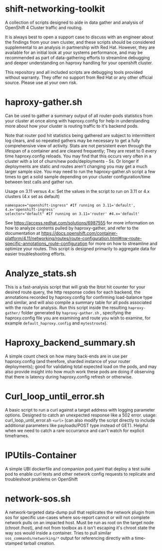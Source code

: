 # shift-networking-toolkit
A collection of scripts designed to aide in data gather and analysis of OpenShift 4 Cluster traffic and routing.

It is always best to open a support case to discuss with an engineer about the findings from your own cluster, and these scripts should be considered supplemental to an analysis in partnership with Red Hat. However, they are available for an initial look at your systems performance, and may be recommended as part of data-gathering efforts to streamline debugging and deeper understanding on haproxy handling for your openshift cluster. 

This repository and all included scripts are debugging tools provided without warranty. They offer no support from Red Hat or any other official source. Please use at your own risk.

# haproxy-gather.sh
Can be used to gather a summary output of all router-pods statistics from your cluster at once along with haproxy.config for help in understanding more about how your cluster is routing traffic to it's backend pods.

Note that router pod hit statistics being gathered are subject to intermittent log clears, and so repeated gathers may be necessary to get a fully comprehensive view of activity. Stats are not persistent even through the lifespan of a container and are cleared frequently; They are reset to 0 every time haproxy.config reloads. You may find that this occurs very often in a cluster with a lot of churn/new pods/deployments - 5s. Or longer if deployments are static and routes aren't changing you may get a much larger sample size. You may need to run the haproxy-gather.sh script a few times to get a solid sample depending on your cluster configuration/time between test calls and gather run. 

Usage on 3.11 versus 4.x:
Set the values in the script to run on 3.11 or 4.x clusters (4.x set as default)
~~~
namespace="openshift-ingress" #If running on 3.11='default', 4.x='openshift-ingress'
selector="default" #If running on 3.11='router' #4.x='default'
~~~

See https://access.redhat.com/solutions/6987555 for more information on how to analyze contents pulled by haproxy-gather, and refer to the documentation at https://docs.openshift.com/container-platform/4.11/networking/routes/route-configuration.html#nw-route-specific-annotations_route-configuration for more on how to streamline and optimize your routes. This script is designed primarily to aggregate data for easier troubleshooting efforts. 

# Analyze_stats.sh
This is a fast-analysis script that will grab the lbtot hit counter for your desired route query, the http response codes for each backend, the annotations recorded by haproxy.config for confirming load-balance type and similar, and will also compile a summary table for all pods associated with the route for analysis. Run this script inside the resulting `haproxy-gather/` folder generated by `haproxy-gather.sh` , specifying the haproxy.config file you are examining and route you wish to examine, for example `default_haproxy.config` and `mytestroute`).

# Haproxy_backend_summary.sh
A simple count check on how many back-ends are in use per haproxy.config (and therefore, sharded instance of your router deployments); good for validating total expected load on the pods, and may also provide insight into how much work these pods are doing if observing that there is latency during haproxy.config refresh or otherwise. 

# Curl_loop_until_error.sh
A basic script to run a curl against a target address with logging parameter options. Designed to catch an unexpected response like a 502 error.
usage: curl_loop_until_error.sh `<url>` (can also modify the script directly to include additional parameters like payloads/POST type instead of GET). Helpful when we need to catch a rare occurrance and can't watch for explicit timeframes.

# IPUtils-Container
A simple UBI dockerfile and companion pod.yaml that deploy a test suite pod to enable curl tests and other network config requests to replicate and troubleshoot problems on OpenShift

# network-sos.sh
A network-targeted data-dump pull that replicates the network plugin from sos for specific use-cases where sos-report cannot or will not complete network pulls on an impacted host. Must be run as root on the target node (chroot /host), and not from toolbox as it isn't escaping it's chroot state the way sos would inside a container. Tries to pull similar `sos_commands/networking/*` output for referencing directly with a time-stamped tarball creation.
